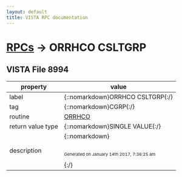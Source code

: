 ```yaml
---
layout: default
title: VISTA RPC documentation
---
```




# [RPCs](TableOfContent.md) &#8594; ORRHCO CSLTGRP 


 ## VISTA File 8994 


 property | value 
--- | --- 
 label | {::nomarkdown}ORRHCO CSLTGRP{:/}
 tag | {::nomarkdown}CGRP{:/}
 routine | [ORRHCO](http://code.osehra.org/dox/Routine_ORRHCO_source.html)
 return value type | {::nomarkdown}SINGLE VALUE{:/}
 description | {::nomarkdown} <br/><br/><p style="font-size: 11px">Generated on January 14th 2017, 7:36:25 am</p>{:/}